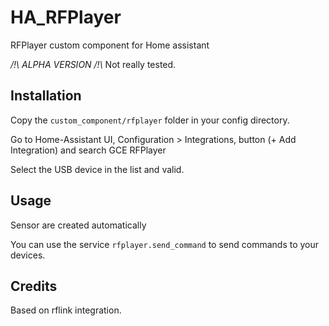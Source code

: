 # HA_RFPlayer

RFPlayer custom component for Home assistant

_/!\ ALPHA VERSION /!\\_
Not really tested.

## Installation

Copy the `custom_component/rfplayer` folder in your config directory.

Go to Home-Assistant UI, Configuration > Integrations, button (+ Add Integration) and search GCE RFPlayer

Select the USB device in the list and valid.

## Usage

Sensor are created automatically

You can use the service `rfplayer.send_command` to send commands to your devices.

## Credits

Based on rflink integration.

